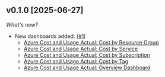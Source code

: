 ## v0.1.0 [2025-06-27]

_What's new?_

- New dashboards added: ([#1](https://github.com/turbot/tailpipe-mod-azure-cost-and-usage-insights/pull/1))
  - [Azure Cost and Usage Actual: Cost by Resource Group](https://hub.powerpipe.io/mods/turbot/tailpipe-mod-azure-cost-and-usage-insights/dashboards/dashboard.cost_by_resource_group_dashboard)
  - [Azure Cost and Usage Actual: Cost by Service](https://hub.powerpipe.io/mods/turbot/tailpipe-mod-azure-cost-and-usage-insights/dashboards/dashboard.cost_by_service_dashboard)
  - [Azure Cost and Usage Actual: Cost by Subscription](https://hub.powerpipe.io/mods/turbot/tailpipe-mod-azure-cost-and-usage-insights/dashboards/dashboard.cost_by_subscription_dashboard)
  - [Azure Cost and Usage Actual: Cost by Tag](https://hub.powerpipe.io/mods/turbot/tailpipe-mod-azure-cost-and-usage-insights/dashboards/dashboard.cost_by_tag_dashboard)
  - [Azure Cost and Usage Actual: Overview Dashboard](https://hub.powerpipe.io/mods/turbot/tailpipe-mod-azure-cost-and-usage-insights/dashboards/dashboard.overview_dashboard) 